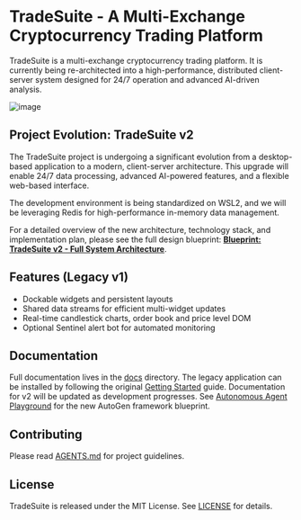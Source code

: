 # TradeSuite - A Multi-Exchange Cryptocurrency Trading Platform

TradeSuite is a multi-exchange cryptocurrency trading platform. It is currently being re-architected into a high-performance, distributed client-server system designed for 24/7 operation and advanced AI-driven analysis.

![image](https://github.com/user-attachments/assets/6f49af6f-3e56-43ce-aba0-24d8aca29b1b)

## Project Evolution: TradeSuite v2

The TradeSuite project is undergoing a significant evolution from a desktop-based application to a modern, client-server architecture. This upgrade will enable 24/7 data processing, advanced AI-powered features, and a flexible web-based interface.

The development environment is being standardized on WSL2, and we will be leveraging Redis for high-performance in-memory data management.

For a detailed overview of the new architecture, technology stack, and implementation plan, please see the full design blueprint: **[Blueprint: TradeSuite v2 - Full System Architecture](docs/design_documents/active_proposals/trade_suite_full_ai_sentinel_integration.md)**.

## Features (Legacy v1)

- Dockable widgets and persistent layouts
- Shared data streams for efficient multi-widget updates
- Real-time candlestick charts, order book and price level DOM
- Optional Sentinel alert bot for automated monitoring

## Documentation

Full documentation lives in the [docs](docs/README.md) directory. The legacy application can be installed by following the original [Getting Started](docs/user_guide/getting_started.md) guide. Documentation for v2 will be updated as development progresses.
See [Autonomous Agent Playground](docs/design_documents/active_proposals/autonomous_agent_playground.md) for the new AutoGen framework blueprint.

## Contributing

Please read [AGENTS.md](AGENTS.md) for project guidelines.

## License

TradeSuite is released under the MIT License. See [LICENSE](LICENSE) for details.
